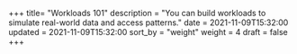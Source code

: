 +++
title= "Workloads 101"
description = "You can build workloads to simulate real-world data and access patterns."
date = 2021-11-09T15:32:00
updated = 2021-11-09T15:32:00
sort_by = "weight"
weight = 4
draft = false
+++
